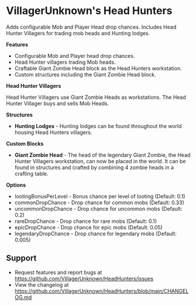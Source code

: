 # VillagerUnknown's Head Hunters

Adds configurable Mob and Player Head drop chances. 
Includes Head Hunter Villagers for trading mob heads and Hunting lodges.

**Features**

* Configurable Mob and Player head drop chances.
* Head Hunter villagers trading Mob heads.
* Craftable Giant Zombie Head block as the Head Hunters workstation.
* Custom structures including the Giant Zombie Head block.

**Head Hunter Villagers**

Head Hunter Villagers use Giant Zombie Heads as workstations. 
The Head Hunter Villager buys and sells Mob Heads. 

**Structures**

* **Hunting Lodges** - Hunting lodges can be found throughout the world housing Head Hunters villagers.

**Custom Blocks**

* **Giant Zombie Head** - The head of the legendary Giant Zombie, the Head Hunter Villagers workstation, can now be placed in the world. 
It can be found in structures and crafted by combining 4 zombie heads in a crafting table.

**Options**

* lootingBonusPerLevel - Bonus chance per level of looting (Default: 0.1)
* commonDropChance - Drop chance for common mobs (Default: 0.33)
* uncommonDropChance - Drop chance for uncommon mobs (Default: 0.2)
* rareDropChance - Drop chance for rare mobs (Default: 0.1)
* epicDropChance - Drop chance for epic mobs (Default: 0.05)
* legendaryDropChance - Drop chance for legendary mobs (Default: 0.005)

## Support

* Request features and report bugs at https://github.com/VillagerUnknown/HeadHunters/issues
* View the changelog at https://github.com/VillagerUnknown/HeadHunters/blob/main/CHANGELOG.md